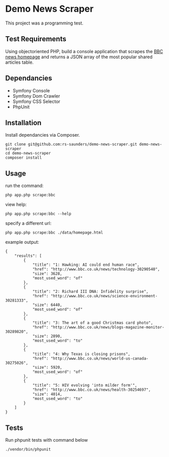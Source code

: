 # Demo News Scraper

This project was a programming test. 

## Test Requirements
Using object­oriented PHP, build a console application that scrapes the [BBC news
homepage](http://www.bbc.co.uk/news/) and returns a JSON array of the most popular
shared articles table.

## Dependancies

* Symfony Console
* Symfony Dom Crawler
* Symfony CSS Selector
* PhpUnit

## Installation
Install dependancies via Composer.

```
git clone git@github.com:rs-saunders/demo-news-scraper.git demo-news-scraper
cd demo-news-scraper
composer install
```

## Usage

run the command:

`php app.php scrape:bbc`

view help:

`php app.php scrape:bbc --help`

specify a different url:

`php app.php scrape:bbc ./data/homepage.html`

example output:

```
{
    "results": [
        {
            "title": "1: Hawking: AI could end human race",
            "href": "http://www.bbc.co.uk/news/technology-30290540",
            "size": 3628,
            "most_used_word": "of"
        },
        {
            "title": "2: Richard III DNA: Infidelity surprise",
            "href": "http://www.bbc.co.uk/news/science-environment-30281333",
            "size": 6440,
            "most_used_word": "of"
        },
        {
            "title": "3: The art of a good Christmas card photo",
            "href": "http://www.bbc.co.uk/news/blogs-magazine-monitor-30289820",
            "size": 2890,
            "most_used_word": "to"
        },
        {
            "title": "4: Why Texas is closing prisons",
            "href": "http://www.bbc.co.uk/news/world-us-canada-30275026",
            "size": 5920,
            "most_used_word": "of"
        },
        {
            "title": "5: HIV evolving 'into milder form'",
            "href": "http://www.bbc.co.uk/news/health-30254697",
            "size": 4014,
            "most_used_word": "to"
        }
    ]
}
```

## Tests
Run phpunit tests with command below

`./vendor/bin/phpunit`